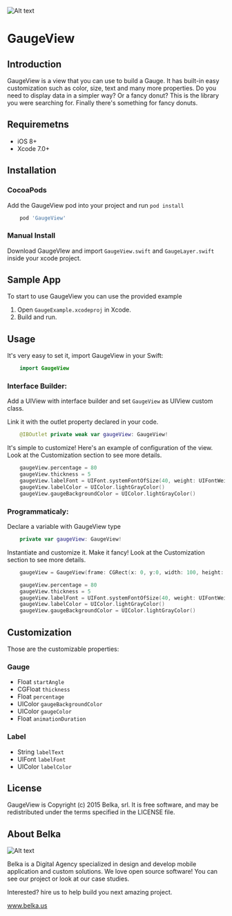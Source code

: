 ![Alt text](http://s4.postimg.org/c77hy8fpp/Gauge_View_Banner.png)

# GaugeView

## Introduction
GaugeView is a view that you can use to build a Gauge. It has built-in easy customization such as color, size, text and many more properties. Do you need to display data in a simpler way? Or a fancy donut? This is the library you were searching for. Finally there's something for fancy donuts.

## Requiremetns
* iOS 8+
* Xcode 7.0+
 
## Installation 
### CocoaPods
Add the GaugeView pod into your project and run `pod install`
```ruby
	pod 'GaugeView'
```
### Manual Install
Download GaugeVIew and import `GaugeView.swift` and `GaugeLayer.swift` inside your xcode project.

## Sample App
To start to use GaugeView you can use the provided example

1. Open `GaugeExample.xcodeproj` in Xcode.
2. Build and run.

## Usage
It's very easy to set it, import GaugeView in your Swift:
```swift
	import GaugeView
```
### Interface Builder:
Add a UIView with interface builder and set `GaugeView` as UIView custom class.

Link it with the outlet property declared in your code.

```swift
	@IBOutlet private weak var gaugeView: GaugeView!
```

It's simple to customize! Here's an example of configuration of the view. Look at the Customization section to see more details.

```swift
	gaugeView.percentage = 80
   	gaugeView.thickness = 5
   	gaugeView.labelFont = UIFont.systemFontOfSize(40, weight: UIFontWeightThin)
  	gaugeView.labelColor = UIColor.lightGrayColor()
   	gaugeView.gaugeBackgroundColor = UIColor.lightGrayColor()
```

### Programmaticaly:
Declare a variable with GaugeView type

```swift 
	private var gaugeView: GaugeView!
``` 

Instantiate and customize it. Make it fancy! Look at the Customization section to see more details.

```swift
	gaugeView = GaugeView(frame: CGRect(x: 0, y:0, width: 100, height: 100)

	gaugeView.percentage = 80
   	gaugeView.thickness = 5
   	gaugeView.labelFont = UIFont.systemFontOfSize(40, weight: UIFontWeightThin)
  	gaugeView.labelColor = UIColor.lightGrayColor()
   	gaugeView.gaugeBackgroundColor = UIColor.lightGrayColor()
```

## Customization
Those are the customizable properties:

### Gauge

*  Float `startAngle`
*  CGFloat `thickness`
*  Float `percentage`
*  UIColor `gaugeBackgroundColor`
*  UIColor `gaugeColor`
*  Float `animationDuration`

### Label

* String `labelText`
* UIFont `labelFont`
* UIColor `labelColor`

## License
GaugeView is Copyright (c) 2015 Belka, srl. It is free software, and may be redistributed under the terms specified in the LICENSE file.

## About Belka
![Alt text](http://s2.postimg.org/rcjk3hf5x/logo_rosso.jpg)

Belka is a Digital Agency specialized in design and develop mobile application and custom solutions.
We love open source software! You can see our project or look at our case studies.

Interested? hire us to help build you next amazing project. 

www.belka.us